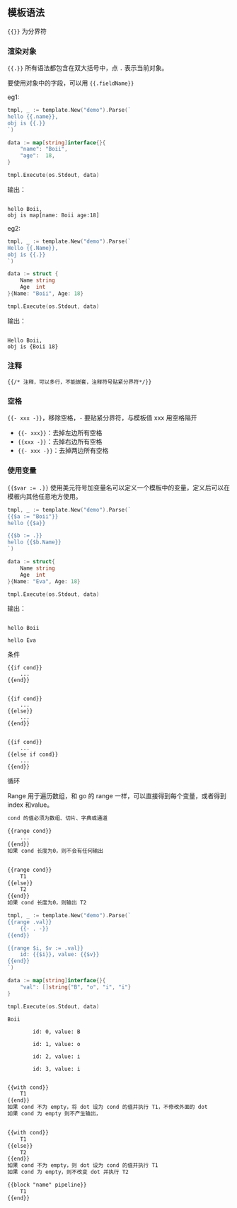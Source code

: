 

## 模板语法

`{{}}` 为分界符

### 渲染对象

`{{.}}` 所有语法都包含在双大括号中，点 `.` 表示当前对象。

要使用对象中的字段，可以用 `{{.fieldName}}`

eg1:

```go
tmpl, _ := template.New("demo").Parse(`
hello {{.name}},
obj is {{.}}
`)

data := map[string]interface{}{
    "name": "Boii",
    "age":  18,
}

tmpl.Execute(os.Stdout, data)
```

输出：

```

hello Boii,
obj is map[name: Boii age:18]
```

eg2:

```go
tmpl, _ := template.New("demo").Parse(`
Hello {{.Name}},
obj is {{.}}
`)

data := struct {
	Name string
	Age  int
}{Name: "Boii", Age: 18}

tmpl.Execute(os.Stdout, data)
```

输出：

```

Hello Boii,
obj is {Boii 18}
```



### 注释

`{{/* 注释，可以多行，不能嵌套，注释符号贴紧分界符*/}}`

### 空格

`{{- xxx -}}`，移除空格，`-` 要贴紧分界符，与模板值 xxx 用空格隔开

-   `{{- xxx}}`：去掉左边所有空格
-   `{{xxx -}}`：去掉右边所有空格
-   `{{- xxx -}}`：去掉两边所有空格

### 使用变量

`{{$var := .}}` 使用美元符号加变量名可以定义一个模板中的变量，定义后可以在模板内其他任意地方使用。

```go
tmpl, _ := template.New("demo").Parse(`
{{$a := "Boii"}}
hello {{$a}}

{{$b := .}}
hello {{$b.Name}}
`)

data := struct{
    Name string
    Age  int
}{Name: "Eva", Age: 18}

tmpl.Execute(os.Stdout, data)
```

输出：

```

hello Boii

hello Eva
```





条件

```tpl
{{if cond}}
	...
{{end}}


{{if cond}}
	...
{{else}}
	...
{{end}}


{{if cond}}
	...
{{else if cond}}
	...
{{end}}
```

循环

Range 用于遍历数组，和 go 的 range 一样，可以直接得到每个变量，或者得到 index 和value。

```html
cond 的值必须为数组、切片、字典或通道

{{range cond}}
	...
{{end}}
如果 cond 长度为0，则不会有任何输出


{{range cond}}
	T1
{{else}}
	T2
{{end}}
如果 cond 长度为0，则输出 T2
```


```go
tmpl, _ := template.New("demo").Parse(`
{{range .val}}
	{{- . -}}
{{end}}

{{range $i, $v := .val}}
	id: {{$i}}, value: {{$v}}
{{end}}
`)

data := map[string]interface{}{
    "val": []string{"B", "o", "i", "i"}
}

tmpl.Execute(os.Stdout, data)
```


```
Boii

        id: 0, value: B

        id: 1, value: o

        id: 2, value: i

        id: 3, value: i
```

```html

{{with cond}}
	T1
{{end}}
如果 cond 不为 empty，将 dot 设为 cond 的值并执行 T1，不修改外面的 dot
如果 cond 为 empty 则不产生输出，


{{with cond}}
	T1
{{else}}
	T2
{{end}}
如果 cond 不为 empty，则 dot 设为 cond 的值并执行 T1
如果 cond 为 empty，则不改变 dot 并执行 T2
```



```html
{{block "name" pipeline}}
	T1
{{end}}
```

















